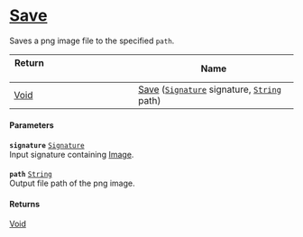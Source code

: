 # [Save](./ImageSaver--Save.md)

Saves a png image file to the specified `path`.

| Return&nbsp; &nbsp; &nbsp; &nbsp; &nbsp; &nbsp; &nbsp; &nbsp; &nbsp; &nbsp; &nbsp; &nbsp; &nbsp; &nbsp; &nbsp; &nbsp; &nbsp; &nbsp; &nbsp; &nbsp; &nbsp; | Name | 
| --- | --- | 
| [Void](https://docs.microsoft.com/en-us/dotnet/api/System.Void) | [Save](./ImageSaver--Save.md) ([`Signature`](./../../Signature.md) signature, [`String`](https://docs.microsoft.com/en-us/dotnet/api/System.String) path) | 


#### Parameters
**`signature`**  [`Signature`](./../../Signature.md)<br>Input signature containing [Image](https://github.com/hargitomi97/sigstat/blob/master/docs/md/SigStat/Common/Features.md).<br><br>**`path`**  [`String`](https://docs.microsoft.com/en-us/dotnet/api/System.String)<br>Output file path of the png image.
#### Returns
[Void](https://docs.microsoft.com/en-us/dotnet/api/System.Void)<br>
